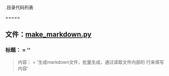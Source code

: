 .目录代码列表
=====

## 文件：[make_markdown.py](make_markdown.py)### 标题： = ''
> 内容： = '生成markdown文件，批量生成，通过读取文件内部的 行来填写内容'


